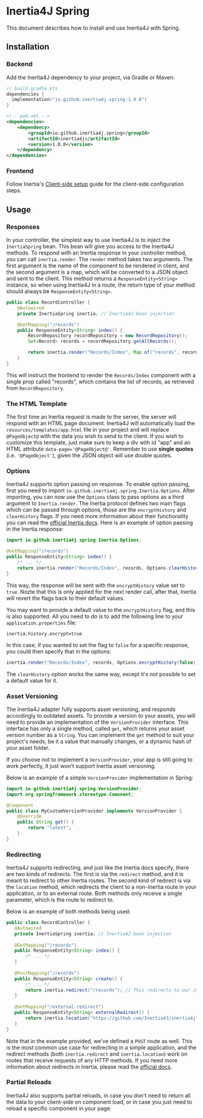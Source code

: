 # Inertia4J Spring

This document describes how to install and use Inertia4J with Spring.

## Installation

### Backend

Add the Inertia4J dependency to your project, via Gradle or Maven:

```kotlin
// build.gradle.kts
dependencies {
  implementation("io.github.inertia4j.spring:1.0.0")
}
```

```xml
<!-- pom.xml -->
<dependencies>
    <dependency>
        <groupId>io.github.inertia4j.spring</groupId>
        <artifactId>inertia4j</artifactId>
        <version>1.0.0</version>
    </dependency>
</dependencies>
```

### Frontend

Follow Inertia's [Client-side setup](https://inertiajs.com/client-side-setup) guide for the client-side configuration steps.

## Usage

### Responses

In your controller, the simplest way to use Inertia4J is to inject the `InertiaSpring` bean. This bean will give you access to
the Inertia4J methods. To respond with an Inertia response in your controller method, you can call `inertia.render`.
The `render` method takes two arguments. The first argument is the name of the component to be rendered in client, and
the second argument is a map, which will be converted to a JSON object and sent to the client. This method returns a
`ResponseEntity<String>` instance, so when using Inertia4J in a route, the return type of your method should always be
`ResponseEntity<String>`.

```java
public class RecordController {
    @Autowired
    private InertiaSpring inertia; // Inertia4J bean injection

    @GetMapping("/records")
    public ResponseEntity<String> index() {
        RecordRepository recordRepository = new RecordRepository();
        Set<Record> records = recordRepository.getAllRecords();

        return inertia.render("Records/Index", Map.of("records", records));
    }
}

```

This will instruct the frontend to render the `Records/Index` component with a single prop called "records", which
contains the list of records, as retrieved from `RecordRepository`.

### The HTML Template

The first time an Inertia request is made to the server, the server will respond with an HTML page document. Inertia4J 
will automatically load the `resources/templates/app.html` file in your project and will replace `@PageObject@` with the
data you wish to send to the client. If you wish to customize this template, just make sure to keep a div with id "app" and an HTML attribute `data-page='@PageObject@'`. Remember to use **single quotes** (i.e. `'@PageObject'`), given the JSON object will use double quotes.

### Options

Inertia4J supports option passing on response. To enable option passing, first you need to import
`io.github.inertia4j.spring.Inertia.Options`. After importing, you can now use the `Options` class to pass options as
a third argument to `Inertia.render`. The Inertia protocol defines two main flags which can be passed through options,
those are the `encryptHistory` and `clearHistory` flags. If you need more information about their functionality
you can read the [official Inertia docs](https://inertiajs.com/history-encryption). Here is an example of option
passing in the Inertia response:

```java
import io.github.inertia4j.spring.Inertia.Options;

@GetMapping("/records")
public ResponseEntity<String> index() {
    /* ... */
    return inertia.render("Records/Index", records, Options.clearHistory().encryptHistory());
}
```

This way, the response will be sent with the `encryptHistory` value set to `true`. Nozte that this is only applied for
the next render call, after that, Inertia will revert the flags back to their default values.

You may want to provide a default value to the `encryptHistory` flag, and this is also supported. All you need to do is
to add the following line to your `application.properties` file:

```text
inertia.history.encrypt=true
```

In this case, if you wanted to set the flag to `false` for a specific response, you could then specify that in the options:

```java
inertia.render("Records/Index", records, Options.encryptHistory(false));
```

The `clearHistory` option works the same way, except it's not possible to set a default value for it.

### Asset Versioning

The Inertia4J adapter fully supports asset versioning, and responds accordingly to outdated assets. To provide a version
to your assets, you will need to provide an implementation of the `VersionProvider` interface. This interface has only
a single method, called `get`, which returns your asset version number as a `String`. You can implement the `get`
method to suit your project's needs, be it a value that manually changes, or a dynamic hash of your asset folder.

If you choose not to implement a `VersionProvider`, your app is still going to work perfectly, it just won't support 
Inertia asset versioning.

Below is an example of a simple `VersionProvider` implementation in Spring:

```java
import io.github.inertia4j.spring.VersionProvider;
import org.springframework.stereotype.Comonent;

@Component
public class MyCustomVersionProvider implements VersionProvider {
    @Override
    public String get() {
        return "latest";
    }
}
```

### Redirecting

Inertia4J supports redirecting, and just like the Inertia docs specify, there are two kinds of redirects. The first
is via the `redirect` method, and it is meant to redirect to other Inertia routes. The second kind of redirect is via
the `location` method, which redirects the client to a non-Inertia route in your application, or to an external route.
Both methods only receive a single parameter, which is the route to redirect to.

Below is an example of both methods being used:

 ```java
public class RecordController {
    @Autowired
    private InertiaSpring inertia; // Inertia4J bean injection
  
    @GetMapping("/records")
    public ResponseEntity<String> index() {
        /* ... */
    }
  
    @PostMapping("/records")
    public ResponseEntity<String> create() {
        /* ... */
        return inertia.redirect("/records"); // This redirects to our index "/records" route.
    }
  
    @GetMapping("/external-redirect")
    public ResponseEntity<String> externalRedirect() {
        return inertia.location("https://github.com/Inertia4J/inertia4j"); // Redirects to an external route.
    }
}
 ```

Note that in the example provided, we've defined a `POST` route as well. This is the most common use case for
redirecting in a simple application, and the redirect methods (both `inertia.redirect` and `inertia.location`) work on
routes that receive requests of any HTTP methods. If you need more information about redirects in Inertia, please read
the [official docs](https://inertiajs.com/redirects).

### Partial Reloads

Inertia4J also supports partial reloads, in case you don't need to return all the data to your client-side on component load, or in case you just need to reload a specific component in your page.
